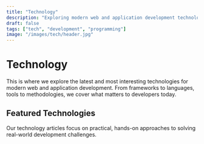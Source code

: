 ```yaml
---
title: "Technology"
description: "Exploring modern web and application development technologies"
draft: false
tags: ["tech", "development", "programming"]
image: "/images/tech/header.jpg"
---
```


# Technology

This is where we explore the latest and most interesting technologies for modern web and application development. From frameworks to languages, tools to methodologies, we cover what matters to developers today.

## Featured Technologies

Our technology articles focus on practical, hands-on approaches to solving real-world development challenges.
